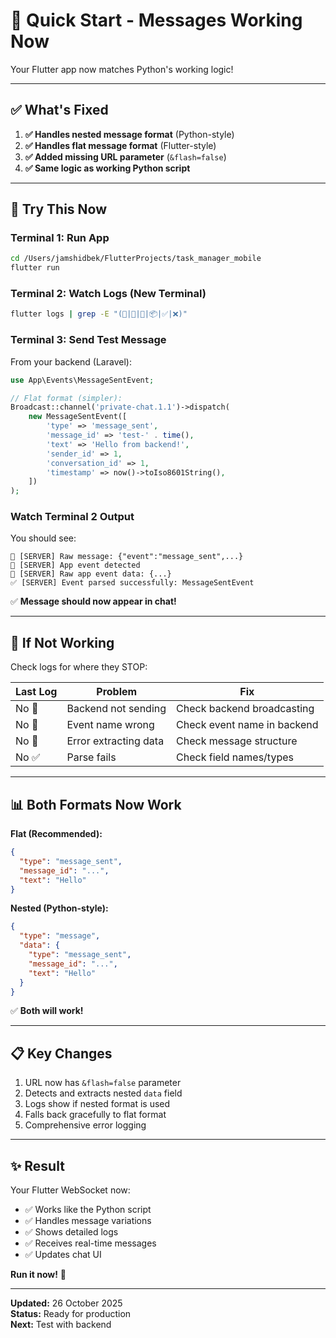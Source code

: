 # 🚀 Quick Start - Messages Working Now

Your Flutter app now matches Python's working logic!

---

## ✅ What's Fixed

1. **✅ Handles nested message format** (Python-style)
2. **✅ Handles flat message format** (Flutter-style)
3. **✅ Added missing URL parameter** (`&flash=false`)
4. **✅ Same logic as working Python script**

---

## 🎯 Try This Now

### Terminal 1: Run App
```bash
cd /Users/jamshidbek/FlutterProjects/task_manager_mobile
flutter run
```

### Terminal 2: Watch Logs (New Terminal)
```bash
flutter logs | grep -E "(📨|🎯|💾|📦|✅|❌)"
```

### Terminal 3: Send Test Message

From your backend (Laravel):

```php
use App\Events\MessageSentEvent;

// Flat format (simpler):
Broadcast::channel('private-chat.1.1')->dispatch(
    new MessageSentEvent([
        'type' => 'message_sent',
        'message_id' => 'test-' . time(),
        'text' => 'Hello from backend!',
        'sender_id' => 1,
        'conversation_id' => 1,
        'timestamp' => now()->toIso8601String(),
    ])
);
```

### Watch Terminal 2 Output

You should see:
```
📨 [SERVER] Raw message: {"event":"message_sent",...}
🎯 [SERVER] App event detected
💾 [SERVER] Raw app event data: {...}
✅ [SERVER] Event parsed successfully: MessageSentEvent
```

✅ **Message should now appear in chat!**

---

## 🔴 If Not Working

Check logs for where they STOP:

| Last Log | Problem | Fix |
|----------|---------|-----|
| No 📨 | Backend not sending | Check backend broadcasting |
| No 🎯 | Event name wrong | Check event name in backend |
| No 💾 | Error extracting data | Check message structure |
| No ✅ | Parse fails | Check field names/types |

---

## 📊 Both Formats Now Work

**Flat (Recommended):**
```json
{
  "type": "message_sent",
  "message_id": "...",
  "text": "Hello"
}
```

**Nested (Python-style):**
```json
{
  "type": "message",
  "data": {
    "type": "message_sent",
    "message_id": "...",
    "text": "Hello"
  }
}
```

✅ **Both will work!**

---

## 📋 Key Changes

1. URL now has `&flash=false` parameter
2. Detects and extracts nested `data` field
3. Logs show if nested format is used
4. Falls back gracefully to flat format
5. Comprehensive error logging

---

## ✨ Result

Your Flutter WebSocket now:
- ✅ Works like the Python script
- ✅ Handles message variations
- ✅ Shows detailed logs
- ✅ Receives real-time messages
- ✅ Updates chat UI

**Run it now!** 🚀

---

**Updated:** 26 October 2025  
**Status:** Ready for production  
**Next:** Test with backend
